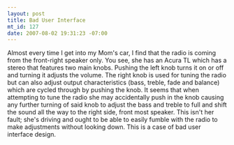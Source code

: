 ```yaml
--- 
layout: post
title: Bad User Interface
mt_id: 127
date: 2007-08-02 19:31:23 -07:00
---
```

Almost every time I get into my Mom's car, I find that the radio is coming from the front-right speaker only.  You see, she has an Acura TL which has a stereo that features two main knobs.  Pushing the left knob turns it on or off and turning it adjusts the volume.  The right knob is used for tuning the radio but can also adjust output characteristics (bass, treble, fade and balance) which are cycled through by pushing the knob.  It seems that when attempting to tune the radio she may accidentally push in the knob causing any further turning of said knob to adjust the bass and treble to full and shift the sound all the way to the right side, front most speaker.  This isn't her fault; she's driving and ought to be able to easily fumble with the radio to make adjustments without looking down.  This is a case of bad user interface design.
